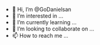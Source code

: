 - 👋 Hi, I’m @GoDanielsan
- 👀 I’m interested in ...
- 🌱 I’m currently learning ...
- 💞️ I’m looking to collaborate on ...
- 📫 How to reach me ...

<!---
XxeuxX/XxeuxX is a ✨ special ✨ repository because its `README.md` (this file) appears on your GitHub profile.
You can click the Preview link to take a look at your changes.
--->
